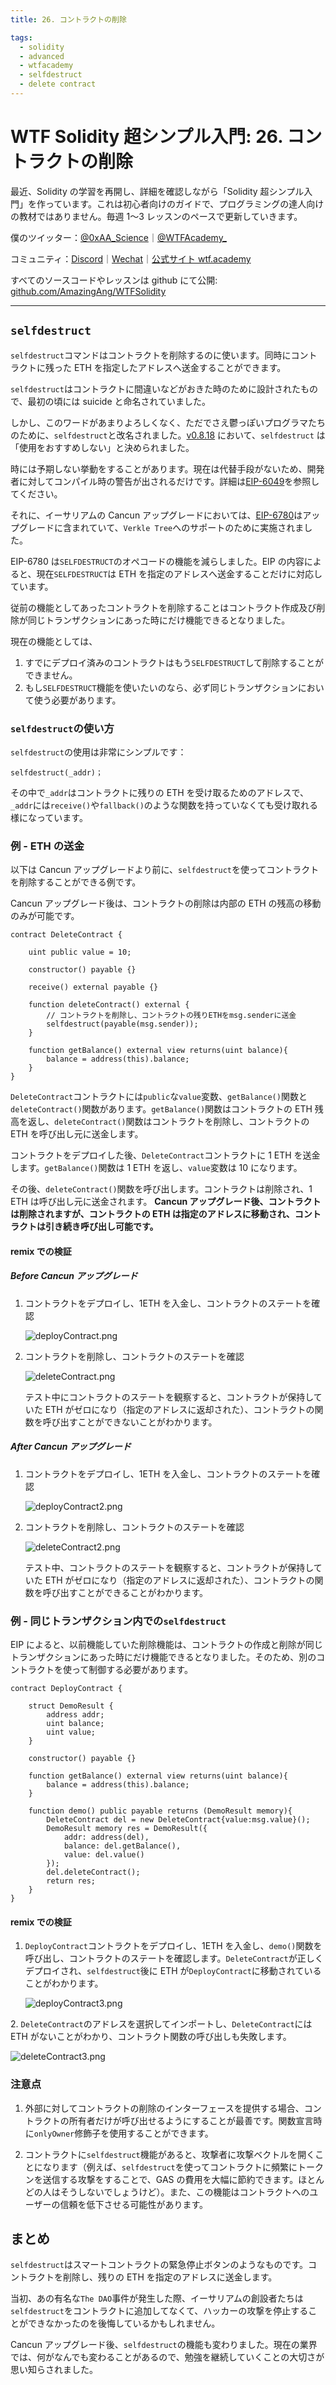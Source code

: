```yaml
---
title: 26. コントラクトの削除

tags:
  - solidity
  - advanced
  - wtfacademy
  - selfdestruct
  - delete contract
---
```


# WTF Solidity 超シンプル入門: 26. コントラクトの削除

最近、Solidity の学習を再開し、詳細を確認しながら「Solidity 超シンプル入門」を作っています。これは初心者向けのガイドで、プログラミングの達人向けの教材ではありません。毎週 1〜3 レッスンのペースで更新していきます。

僕のツイッター：[@0xAA_Science](https://twitter.com/0xAA_Science)｜[@WTFAcademy\_](https://twitter.com/WTFAcademy_)

コミュニティ：[Discord](https://discord.gg/5akcruXrsk)｜[Wechat](https://docs.google.com/forms/d/e/1FAIpQLSe4KGT8Sh6sJ7hedQRuIYirOoZK_85miz3dw7vA1-YjodgJ-A/viewform?usp=sf_link)｜[公式サイト wtf.academy](https://wtf.academy)

すべてのソースコードやレッスンは github にて公開: [github.com/AmazingAng/WTFSolidity](https://github.com/AmazingAng/WTFSolidity)

---

## `selfdestruct`

`selfdestruct`コマンドはコントラクトを削除するのに使います。同時にコントラクトに残った ETH を指定したアドレスへ送金することができます。

`selfdestruct`はコントラクトに間違いなどがおきた時のために設計されたもので、最初の頃には suicide と命名されていました。

しかし、このワードがあまりよろしくなく、ただでさえ鬱っぽいプログラマたちのために、`selfdestruct`と改名されました。[v0.8.18](https://blog.soliditylang.org/2023/02/01/solidity-0.8.18-release-announcement/) において、`selfdestruct` は「使用をおすすめしない」と決められました。

時には予期しない挙動をすることがあります。現在は代替手段がないため、開発者に対してコンパイル時の警告が出されるだけです。詳細は[EIP-6049](https://eips.ethereum.org/EIPS/eip-6049)を参照してください。

それに、イーサリアムの Cancun アップグレードにおいては、[EIP-6780](https://eips.ethereum.org/EIPS/eip-6780)はアップグレードに含まれていて、`Verkle Tree`へのサポートのために実施されました。

EIP-6780 は`SELFDESTRUCT`のオペコードの機能を減らしました。EIP の内容によると、現在`SELFDESTRUCT`は ETH を指定のアドレスへ送金することだけに対応しています。

従前の機能としてあったコントラクトを削除することはコントラクト作成及び削除が同じトランザクションにあった時にだけ機能できるとなりました。

現在の機能としては、

1. すでにデプロイ済みのコントラクトはもう`SELFDESTRUCT`して削除することができません。
2. もし`SELFDESTRUCT`機能を使いたいのなら、必ず同じトランザクションにおいて使う必要があります。

### `selfdestruct`の使い方

`selfdestruct`の使用は非常にシンプルです：

```solidity
selfdestruct(_addr)；
```

その中で`_addr`はコントラクトに残りの ETH を受け取るためのアドレスで、`_addr`には`receive()`や`fallback()`のような関数を持っていなくても受け取れる様になっています。

### 例 - ETH の送金

以下は Cancun アップグレードより前に、`selfdestruct`を使ってコントラクトを削除することができる例です。

Cancun アップグレード後は、コントラクトの削除は内部の ETH の残高の移動のみが可能です。

```solidity
contract DeleteContract {

    uint public value = 10;

    constructor() payable {}

    receive() external payable {}

    function deleteContract() external {
        // コントラクトを削除し、コントラクトの残りETHをmsg.senderに送金
        selfdestruct(payable(msg.sender));
    }

    function getBalance() external view returns(uint balance){
        balance = address(this).balance;
    }
}
```

`DeleteContract`コントラクトには`public`な`value`変数、`getBalance()`関数と`deleteContract()`関数があります。`getBalance()`関数はコントラクトの ETH 残高を返し、`deleteContract()`関数はコントラクトを削除し、コントラクトの ETH を呼び出し元に送金します。

コントラクトをデプロイした後、`DeleteContract`コントラクトに 1 ETH を送金します。`getBalance()`関数は 1 ETH を返し、`value`変数は 10 になります。

その後、`deleteContract()`関数を呼び出します。コントラクトは削除され、1 ETH は呼び出し元に送金されます。
**Cancun アップグレード後、コントラクトは削除されますが、コントラクトの ETH は指定のアドレスに移動され、コントラクトは引き続き呼び出し可能です。**

#### remix での検証

##### Before Cancun アップグレード

1.  コントラクトをデプロイし、1ETH を入金し、コントラクトのステートを確認

    ![deployContract.png](./img/26-1.png)

2.  コントラクトを削除し、コントラクトのステートを確認

    ![deleteContract.png](./img/26-2.png)

    テスト中にコントラクトのステートを観察すると、コントラクトが保持していた ETH がゼロになり（指定のアドレスに返却された）、コントラクトの関数を呼び出すことができないことがわかります。

##### After Cancun アップグレード

1.  コントラクトをデプロイし、1ETH を入金し、コントラクトのステートを確認

    ![deployContract2.png](./img/26-3.png)

2.  コントラクトを削除し、コントラクトのステートを確認

    ![deleteContract2.png](./img/26-4.png)

    テスト中、コントラクトのステートを観察すると、コントラクトが保持していた ETH がゼロになり（指定のアドレスに返却された）、コントラクトの関数を呼び出すことができることがわかります。

### 例 - 同じトランザクション内での`selfdestruct`

EIP によると、以前機能していた削除機能は、コントラクトの作成と削除が同じトランザクションにあった時にだけ機能できるとなりました。そのため、別のコントラクトを使って制御する必要があります。

```solidity
contract DeployContract {

    struct DemoResult {
        address addr;
        uint balance;
        uint value;
    }

    constructor() payable {}

    function getBalance() external view returns(uint balance){
        balance = address(this).balance;
    }

    function demo() public payable returns (DemoResult memory){
        DeleteContract del = new DeleteContract{value:msg.value}();
        DemoResult memory res = DemoResult({
            addr: address(del),
            balance: del.getBalance(),
            value: del.value()
        });
        del.deleteContract();
        return res;
    }
}
```

#### remix での検証

1. `DeployContract`コントラクトをデプロイし、1ETH を入金し、`demo()`関数を呼び出し、コントラクトのステートを確認します。`DeleteContract`が正しくデプロイされ、`selfdestruct`後に ETH が`DeployContract`に移動されていることがわかります。

   ![deployContract3.png](./img/26-5.png)

2️. `DeleteContract`のアドレスを選択してインポートし、`DeleteContract`には ETH がないことがわかり、コントラクト関数の呼び出しも失敗します。

![deleteContract3.png](./img/26-6.png)

### 注意点

1. 外部に対してコントラクトの削除のインターフェースを提供する場合、コントラクトの所有者だけが呼び出せるようにすることが最善です。関数宣言時に`onlyOwner`修飾子を使用することができます。

2. コントラクトに`selfdestruct`機能があると、攻撃者に攻撃ベクトルを開くことになります（例えば、`selfdestruct`を使ってコントラクトに頻繁にトークンを送信する攻撃をすることで、GAS の費用を大幅に節約できます。ほとんどの人はそうしないでしょうけど）。また、この機能はコントラクトへのユーザーの信頼を低下させる可能性があります。

## まとめ

`selfdestruct`はスマートコントラクトの緊急停止ボタンのようなものです。コントラクトを削除し、残りの ETH を指定のアドレスに送金します。

当初、あの有名な`The DAO`事件が発生した際、イーサリアムの創設者たちは`selfdestruct`をコントラクトに追加してなくて、ハッカーの攻撃を停止することができなかったのを後悔しているかもしれません。

Cancun アップグレード後、`selfdestruct`の機能も変わりました。現在の業界では、何がなんでも変わることがあるので、勉強を継続していくことの大切さが思い知らされました。
